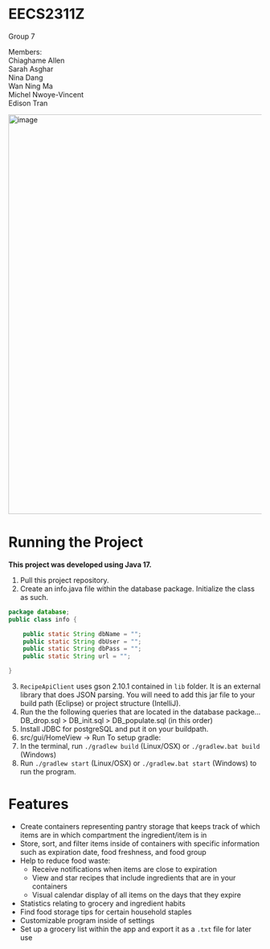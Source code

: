 # EECS2311Z
Group 7  

Members:  
Chiaghame Allen  
Sarah Asghar   
Nina Dang    
Wan Ning Ma   
Michel Nwoye-Vincent    
Edison Tran  

<img width="795" alt="image" src="https://github.com/EECS2311/EECS2311/assets/97976216/14fefb87-ecda-4a02-b759-90d9a0807c2c">


# Running the Project
**This project was developed using Java 17.**

1. Pull this project repository.
2. Create an info.java file within the database package.
Initialize the class as such.
```java
package database;
public class info {

	public static String dbName = "";
	public static String dbUser = "";
	public static String dbPass = "";
	public static String url = "";

}
```
3. `RecipeApiClient` uses gson 2.10.1 contained in `lib` folder. It is an external library that does JSON parsing. You will need to add this jar file to your build path (Eclipse) or project structure (IntelliJ).
4. Run the the following queries that are located in the database package... DB_drop.sql > DB_init.sql > DB_populate.sql (in this order)
5. Install JDBC for postgreSQL and put it on your buildpath.
6. src/gui/HomeView -> Run
To setup gradle:
7. In the terminal, run `./gradlew build` (Linux/OSX) or `./gradlew.bat build` (Windows)
8. Run `./gradlew start` (Linux/OSX) or `./gradlew.bat start` (Windows) to run the program.

# Features

* Create containers representing pantry storage that keeps track of which items are in which compartment the ingredient/item is in
* Store, sort, and filter items inside of containers with specific information such as expiration date, food freshness, and food group
* Help to reduce food waste:
	* Receive notifications when items are close to expiration
	* View and star recipes that include ingredients that are in your containers
	* Visual calendar display of all items on the days that they expire
* Statistics relating to grocery and ingredient habits
* Find food storage tips for certain household staples
* Customizable program inside of settings
* Set up a grocery list within the app and export it as a `.txt` file for later use
 
